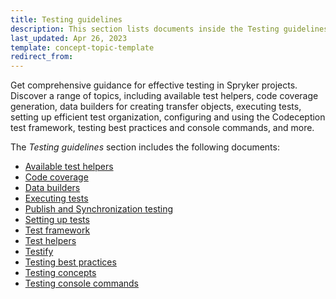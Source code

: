```yaml
---
title: Testing guidelines
description: This section lists documents inside the Testing guidelines section.
last_updated: Apr 26, 2023
template: concept-topic-template
redirect_from:
---
```


Get comprehensive guidance for effective testing in Spryker projects. Discover a range of topics, including available test helpers, code coverage generation, data builders for creating transfer objects, executing tests, setting up efficient test organization, configuring and using the Codeception test framework, testing best practices and console commands, and more.

The *Testing guidelines* section includes the following documents:
* [Available test helpers](/docs/scos/dev/guidelines/testing-guidelines/available-test-helpers.html)
* [Code coverage](/docs/scos/dev/guidelines/testing-guidelines/code-coverage.html)
* [Data builders](/docs/scos/dev/guidelines/testing-guidelines/data-builders.html)
* [Executing tests](/docs/scos/dev/guidelines/testing-guidelines/executing-tests/executing-tests.html)
* [Publish and Synchronization testing](/docs/scos/dev/guidelines/testing-guidelines/publish-and-synchronization-testing.html)
* [Setting up tests](/docs/scos/dev/guidelines/testing-guidelines/setting-up-tests.html)
* [Test framework](/docs/scos/dev/guidelines/testing-guidelines/test-framework.html)
* [Test helpers](/docs/scos/dev/guidelines/testing-guidelines/test-helpers.html)
* [Testify](/docs/scos/dev/guidelines/testing-guidelines/testify.html)
* [Testing best practices](/docs/scos/dev/guidelines/testing-guidelines/testing-best-practices.html)
* [Testing concepts](/docs/scos/dev/guidelines/testing-guidelines/testing-concepts.html)
* [Testing console commands](/docs/scos/dev/guidelines/testing-guidelines/testing-console-commands.html)
